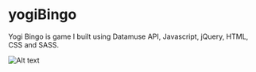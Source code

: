 # yogiBingo
Yogi Bingo is game I built using Datamuse API, Javascript, jQuery, HTML, CSS and SASS.

![Alt text](/relative/path/to/snapshot1.jpg?raw=true "Optional Title")
